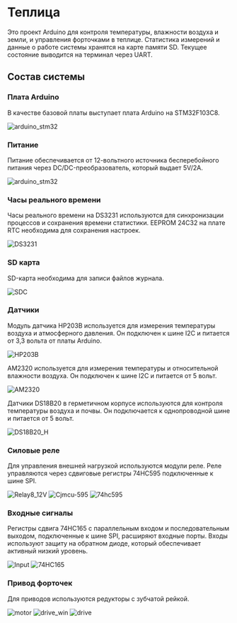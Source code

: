 # Теплица
Это проект Arduino для контроля температуры, влажности воздуха и земли, и управления форточками в теплице. Статистика измерений и данные о работе системы хранятся на карте памяти SD. Текущее состояние выводится на терминал через UART.
## Состав системы
### Плата Arduino
В качестве базовой платы выступает плата Arduino на STM32F103C8.

![arduino_stm32](https://github.com/EngDial/Greenhouse/blob/master/img/arduino_stm32_.jpg)
### Питание
Питание обеспечивается от 12-вольтного источника бесперебойного питания через DC/DC-преобразователь, который выдает 5V/2A.

![arduino_stm32](https://github.com/EngDial/Greenhouse/blob/master/img/dc_dc_.jpg)
### Часы реального времени
Часы реального времени на DS3231 используются для синхронизации процессов и сохранения времени статистики. EEPROM 24C32 на плате RTC необходима для сохранения настроек.

![DS3231](https://github.com/EngDial/Greenhouse/blob/master/img/DS3231_.jpg)
### SD карта
SD-карта необходима для записи файлов журнала.

![SDC](https://github.com/EngDial/Greenhouse/blob/master/img/SDC_.jpg)
### Датчики
Модуль датчика HP203B используется для измерения температуры воздуха и атмосферного давления. Он подключен к шине I2C и питается от 3,3 вольта от платы Arduino.

![HP203B](https://github.com/EngDial/Greenhouse/blob/master/img/HP203B_.jpg)

AM2320 используется для измерения температуры и относительной влажности воздуха. Он подключен к шине I2C и питается от 5 вольт.

![AM2320](https://github.com/EngDial/Greenhouse/blob/master/img/AM2320_.jpg)

Датчики DS18B20 в герметичном корпусе используются для контроля температуры воздуха и почвы. Он подключается к однопроводной шине и питается от 5 вольт.

![DS18B20_H](https://github.com/EngDial/Greenhouse/blob/master/img/DS18B20_H_.jpg)
### Силовые реле
Для управления внешней нагрузкой используются модули реле. Реле управляются через сдвиговые регистры 74НС595 подключенные к шине SPI.

![Relay8_12V](https://github.com/EngDial/Greenhouse/blob/master/img/Relay8_12V.jpg)
![Cjmcu-595](https://github.com/EngDial/Greenhouse/blob/master/img/Cjmcu-595.jpg)
![74hc595](https://github.com/EngDial/Greenhouse/blob/master/img/74hc595.jpg)
### Входные сигналы
Регистры сдвига 74HC165 с параллельным входом и последовательным выходом, подключенные к шине SPI, расширяют входные порты. Входы используют защиту на обратном диоде, который обеспечивает активный низкий уровень.

![Input](https://github.com/EngDial/Greenhouse/blob/master/img/Input.jpg)
![74HC165](https://github.com/EngDial/Greenhouse/blob/master/img/74hc165.jpg)
### Привод форточек
Для приводов используются редукторы с зубчатой рейкой.

![motor](https://github.com/EngDial/Greenhouse/blob/master/img/motor.jpg)
![drive_win](https://github.com/EngDial/Greenhouse/blob/master/img/drive_win1.jpg)
![drive](https://github.com/EngDial/Greenhouse/blob/master/img/drive.jpg)


